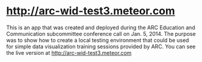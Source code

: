 http://arc-wid-test3.meteor.com
========================
This is an app that was created and deployed during the ARC Education and Communication subcommittee conference call on Jan. 5, 2014.
The purpose was to show how to create a local testing environment that could be used for simple data visualization training sessions provided by ARC.
You can see the live version at http://arc-wid-test3.meteor.com

